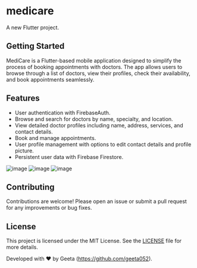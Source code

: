 # medicare

A new Flutter project.

## Getting Started

MediCare is a Flutter-based mobile application designed to simplify the process of booking appointments with doctors. The app allows users to browse through a list of doctors, view their profiles, check their availability, and book appointments seamlessly.

## Features

- User authentication with FirebaseAuth.
- Browse and search for doctors by name, specialty, and location.
- View detailed doctor profiles including name, address, services, and contact details.
- Book and manage appointments.
- User profile management with options to edit contact details and profile picture.
- Persistent user data with Firebase Firestore.

![image](https://github.com/geeta052/MediCare/assets/109214031/8c005c3b-7efb-4c40-bb96-662e1723ca8a)
![image](https://github.com/geeta052/MediCare/assets/109214031/fbf9529d-b373-40fe-82a7-76fef559a5d2)
![image](https://github.com/geeta052/MediCare/assets/109214031/00ec9dc7-4537-4c8c-8e60-16a46addd0c4)

## Contributing

Contributions are welcome! Please open an issue or submit a pull request for any improvements or bug fixes.

## License

This project is licensed under the MIT License. See the [LICENSE](LICENSE) file for more details.

Developed with ❤️ by Geeta (https://github.com/geeta052).

